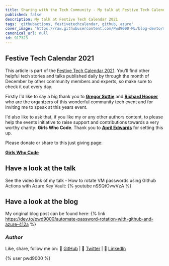 ```yaml
---
title: Sharing with the Tech Community - My talk at Festive Tech Calendar 2021
published: false
description: My talk at Festive Tech Calendar 2021
tags: 'githubactions, festivetechcalendar, github, azure'
cover_image: 'https://raw.githubusercontent.com/Pwd9000-ML/blog-devto/main/posts/GitHub-FestiveTechCalendar2021/assets/main_techCal21.jpg'
canonical_url: null
id: 917323
---
```


## Festive Tech Calendar 2021

This article is part of the [Festive Tech Calendar 2021](https://festivetechcalendar.com/). You'll find other helpful tech stories and talks published daily by through the month of December by other community members and experts, so make sure to check it out every day.

Firstly I'd like to say a big thank you to **[Gregor Suttie](https://twitter.com/gregor_suttie)** and **[Richard Hooper](https://twitter.com/Pixel_Robots)** who are the organizers of this wonderful community tech event and for inviting me to speak at this years event.

I'd also like to ask that, if you like my or any other authors content, to please help the events initiative to raise support and contributions towards a very worthy charity: **Girls Who Code**. Thank you to **[April Edwards](https://twitter.com/TheAprilEdwards)** for setting this up.

Please donate or share to this just giving page:

**[Girls Who Code](https://www.justgiving.com/fundraising/festivetechcalendar)**

## Have a look at the talk

See the video link of my talk - How to rotate VM passwords using Github Actions with Azure Key Vault: {% youtube nSSQtOvwVzA %}

## Have a look at the blog

My original blog post can be found here: {% link <https://dev.to/pwd9000/automate-password-rotation-with-github-and-azure-412a> %}

### _Author_

Like, share, follow me on: :octopus: [GitHub](https://github.com/Pwd9000-ML) | :penguin: [Twitter](https://twitter.com/pwd9000) | :space_invader: [LinkedIn](https://www.linkedin.com/in/marcel-l-61b0a96b/)

{% user pwd9000 %}
